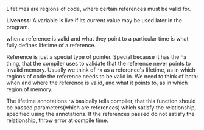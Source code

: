 Lifetimes are regions of code, where certain references must be valid for.

**Liveness**: A variable is live if its current value may be used later in the program.

when a reference is valid and what they point to a particular time is what fully defines lifetime of a reference.

Reference is just a special type of pointer. Special because it has the `'a` thing, that the compiler uses to validate that the reference never points to invalid memory. Usually we think of `'a` as a reference's lifetime, as in which regions of code the reference needs to be valid in.
We need to think of both: when and where the reference is valid, and what it points to, as in which region of memory.

The lifetime annotations `'a` basically tells compiler, that this function should be passed parameters(which are references) which satisfy the relationship, specified using the annotations. If the references passed do not satisfy the relationship, throw error at compile time.